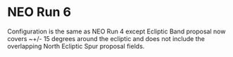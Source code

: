 # NEO Run 6

Configuration is the same as NEO Run 4 except Ecliptic Band proposal now covers
~+/- 15 degrees around the ecliptic and does not include the overlapping
North Ecliptic Spur proposal fields. 
